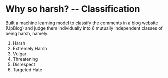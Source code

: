 # Why so harsh? -- Classification

Built a machine learning model to classify the comments in a blog website (UpBlog) and judge them individually into 6 mutually independent classes of being harsh, namely:
1. Harsh
2. Extremely Harsh
3. Vulgar
4. Threatening
5. Disrespect
6. Targeted Hate
